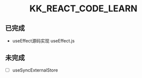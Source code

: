 <h1 align="center">KK_REACT_CODE_LEARN</h1>

## 已完成
- useEffect源码实现  useEffect.js


## 未完成

- [ ] useSyncExternalStore